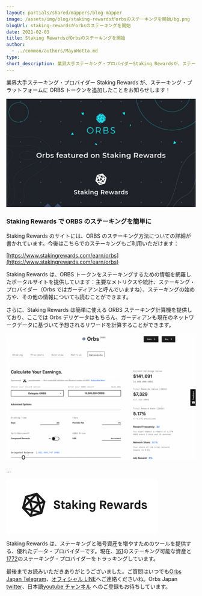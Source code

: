 ```yaml
---
layout: partials/shared/mappers/blog-mapper
image: /assets/img/blog/staking-rewardsがorbsのステーキングを開始/bg.png
blogUrl: staking-rewardsがorbsのステーキングを開始
date: 2021-02-03
title: Staking RewardsがOrbsのステーキングを開始
author:
  - ../common/authors/MayoHotta.md
type:
short_description: 業界大手ステーキング・プロバイダーStaking Rewardsが、ステーキング・プラットフォームにORBSトークンを追加したことをお知らせします！
---
```


業界大手ステーキング・プロバイダー Staking Rewards が、ステーキング・プラットフォームに ORBS トークンを追加したことをお知らせします！

![](/assets/img/blog/staking-rewardsがorbsのステーキングを開始/staking_Mesa-de-trabajo-1-1030x587.jpg)

### Staking Rewards で ORBS のステーキングを簡単に

Staking Rewards のサイトには、ORBS のステーキング方法についての詳細が書かれています。今後はこちらでのステーキングもご利用いただけます：

[https://www.stakingrewards.com/earn/orbs](https://www.stakingrewards.com/earn/orbs)

Staking Rewards は、ORBS トークンをステーキングするための情報を網羅したポータルサイトを提供しています：主要なメトリクスや統計、ステーキング・プロバイダー（Orbs ではガーディアンと呼んでいますね）、ステーキングの始め方や、その他の情報についても読むことができます。

さらに、Staking Rewards は簡単に使える ORBS ステーキング計算機を提供しており、ここでは Orbs デリゲータはもちろん、ガーディアンも現在のネットワークデータに基づいて予想されるリワードを計算することができます。

![](/assets/img/blog/staking-rewardsがorbsのステーキングを開始/Screen-Shot-2021-02-01-at-15.12.17-1030x689.png)

...

![](/assets/img/blog/staking-rewardsがorbsのステーキングを開始/Screen-Shot-2021-02-01-at-18.58.09.png)

Staking Rewards は、ステーキングと暗号資産を増やすためのツールを提供する、優れたデータ・プロバイダーです。現在、[161](https://www.stakingrewards.com/cryptoassets)のステーキング可能な資産と[1772](https://www.stakingrewards.com/providers)のステーキング・プロバイダーをトラッキングしています。

最後までお読みいただきありがとうございました。ご質問はいつでも[Orbs Japan Telegram](https://t.me/joinchat/G0HZhBQssmZ05v6sp_G6jg)、[オフィシャル LINE](https://line.me/R/ti/p/%40vrf9558a)へご連絡くださいね。Orbs Japan [twitter](https://twitter.com/JapanOrbs)、日本語[youtube チャンネル](https://www.youtube.com/channel/UCZePjhX4e6CuAe8v63Li9lg) へのご登録もお待ちしています。
